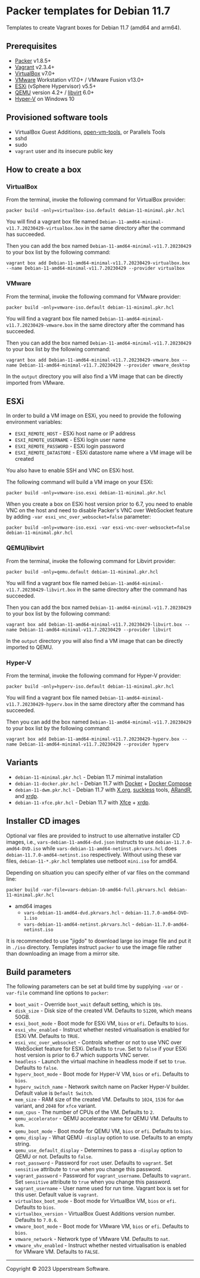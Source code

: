 # Packer templates for Debian 11.7

Templates to create Vagrant boxes for Debian 11.7 (amd64 and arm64).

## Prerequisites

* [Packer][] v1.8.5+
* [Vagrant][] v2.3.4+
* [VirtualBox][] v7.0+
* [VMware][] Workstation v17.0+ / VMware Fusion v13.0+
* [ESXi][] (vSphere Hypervisor) v5.5+
* [QEMU][] version 4.2+ / [libvirt][] 6.0+
* [Hyper-V][] on Windows 10

[ESXi]: http://www.vmware.com/products/vsphere-hypervisor
    "Free VMware vSphere Hypervisor, Free Virtualization (ESXi)"
[Hyper-V]: https://docs.microsoft.com/en-us/virtualization/hyper-v-on-windows/about/
    "Introduction to Hyper-V on Windows 10 | Microsoft Docs"
[libvirt]: https://libvirt.org/ "libvirt: The virtualization API"
[Packer]: https://www.packer.io/ "Packer by HashiCorp"
[QEMU]: https://www.qemu.org/ "QEMU"
[Vagrant]: https://www.vagrantup.com/ "Vagrant"
[VirtualBox]: https://www.virtualbox.org/ "Oracle VM VirtualBox"
[VMware]: http://www.vmware.com/
    "VMware Virtualization for Desktop &amp; Server, Application, Public &amp; Hybrid Clouds"

## Provisioned software tools

* VirtualBox Guest Additions, [open-vm-tools][], or Parallels Tools
* sshd
* sudo
* `vagrant` user and its insecure public key

[open-vm-tools]: https://github.com/vmware/open-vm-tools
    "Official repository of VMware open-vm-tools project"

## How to create a box

### VirtualBox

From the terminal, invoke the following command for VirtualBox provider:

    packer build -only=virtualbox-iso.default debian-11-minimal.pkr.hcl

You will find a vagrant box file named
`Debian-11-amd64-minimal-v11.7.20230429-virtualbox.box` in the same
directory after the command has succeeded.

Then you can add the box named `Debian-11-amd64-minimal-v11.7.20230429`
to your box list by the following command:

    vagrant box add Debian-11-amd64-minimal-v11.7.20230429-virtualbox.box --name Debian-11-amd64-minimal-v11.7.20230429 --provider virtualbox

### VMware

From the terminal, invoke the following command for VMware provider:

    packer build -only=vmware-iso.default debian-11-minimal.pkr.hcl

You will find a vagrant box file named
`Debian-11-amd64-minimal-v11.7.20230429-vmware.box` in the same
directory after the command has succeeded.

Then you can add the box named `Debian-11-amd64-minimal-v11.7.20230429`
to your box list by the following command:

    vagrant box add Debian-11-amd64-minimal-v11.7.20230429-vmware.box --name Debian-11-amd64-minimal-v11.7.20230429 --provider vmware_desktop

In the `output` directory you will also find a VM image that can be
directly imported from VMware.

## ESXi

In order to build a VM image on ESXi, you need to provide the following
environment variables:

* `ESXI_REMOTE_HOST` - ESXi host name or IP address
* `ESXI_REMOTE_USERNAME` - ESXi login user name
* `ESXI_REMOTE_PASSWORD` - ESXi login password
* `ESXI_REMOTE_DATASTORE` - ESXi datastore name where a VM image will be created

You also have to enable SSH and VNC on ESXi host.

The following command will build a VM image on your ESXi:

    packer build -only=vmware-iso.esxi debian-11-minimal.pkr.hcl

When you create a box on ESXi host version prior to 6.7, you need to
enable VNC on the host and need to disable Packer's VNC over WebSocket
feature by adding `-var esxi_vnc_over_websocket=false` parameter:

    packer build -only=vmware-iso.esxi -var esxi-vnc-over-websocket=false debian-11-minimal.pkr.hcl

### QEMU/libvirt

From the terminal, invoke the following command for Libvirt provider:

    packer build -only=qemu.default debian-11-minimal.pkr.hcl

You will find a vagrant box file named
`Debian-11-amd64-minimal-v11.7.20230429-libvirt.box` in the same
directory after the command has succeeded.

Then you can add the box named `Debian-11-amd64-minimal-v11.7.20230429`
to your box list by the following command:

    vagrant box add Debian-11-amd64-minimal-v11.7.20230429-libvirt.box --name Debian-11-amd64-minimal-v11.7.20230429 --provider libvirt

In the `output` directory you will also find a VM image that can be
directly imported to QEMU.

### Hyper-V

From the terminal, invoke the following command for Hyper-V provider:

    packer build -only=hyperv-iso.default debian-11-minimal.pkr.hcl

You will find a vagrant box file named
`Debian-11-amd64-minimal-v11.7.20230429-hyperv.box` in the same
directory after the command has succeeded.

Then you can add the box named `Debian-11-amd64-minimal-v11.7.20230429`
to your box list by the following command:

    vagrant box add Debian-11-amd64-minimal-v11.7.20230429-hyperv.box --name Debian-11-amd64-minimal-v11.7.20230429 --provider hyperv

## Variants

* `debian-11-minimal.pkr.hcl` - Debian 11.7 minimal installation
* `debian-11-docker.pkr.hcl` - Debian 11.7 with [Docker][] +
  [Docker Compose][]
* `debian-11-dwm.pkr.hcl` - Debian 11.7 with [X.org][], [suckless][]
  tools, [ARandR][], and [xrdp][].
* `debian-11-xfce.pkr.hcl` - Debian 11.7 with [Xfce][] + [xrdp][].

[ARandR]: https://christian.amsuess.com/tools/arandr/
    "ARandR: Another XRandR GUI"
[Docker]: https://www.docker.com/
    "Docker - Build, Ship and Run Any App, Anywhere"
[Docker Compose]: https://docs.docker.com/compose/ "Docker Compose"
[suckless]: http://suckless.org/ "suckless.org software that sucks less"
[X.org]: https://www.x.org/wiki/ "X.Org"
[Xfce]: http://www.xfce.org/ "Xfce Desktop Environment"
[xrdp]: http://www.xrdp.org/ "xrdp"

## Installer CD images

Optional var files are provided to instruct to use alternative
installer CD images, i.e., `vars-debian-11-amd64-dvd.json` instructs to
use `debian-11.7.0-amd64-DVD.iso` while
`vars-debian-11-amd64-netinst.pkrvars.hcl` does
`debian-11.7.0-amd64-netinst.iso` respectively.  Without using these
var files, `debian-11-*.pkr.hcl` templates use netboot `mini.iso` for
amd64.

Depending on situation you can specify either of var files on the
command line:

    packer build -var-file=vars-debian-10-amd64-full.pkrvars.hcl debian-11-minimal.pkr.hcl

* amd64 images
  * `vars-debian-11-amd64-dvd.pkrvars.hcl` - `debian-11.7.0-amd64-DVD-1.iso`
  * `vars-debian-11-amd64-netinst.pkrvars.hcl` - `debian-11.7.0-amd64-netinst.iso`

It is recommended to use "jigdo" to download large iso image file and
put it in `./iso` directory.  Templates instruct `packer` to use the
image file rather than downloading an image from a mirror site.

## Build parameters

The following parameters can be set at build time by supplying `-var`
or `-var-file` command line options to `packer`:

* `boot_wait` - Override `boot_wait` default setting, which is `10s`.
* `disk_size` - Disk size of the created VM.  Defaults to `51200`,
  which means 50GB.
* `esxi_boot_mode` - Boot mode for ESXi VM, `bios` or `efi`.  Defaults
  to `bios`.
* `esxi_vhv_enabled` - Instruct whether nested virtualisation is
  enabled for ESXi VM.  Defaults to `TRUE`.
* `esxi_vnc_over_websocket` - Controls whether or not to use VNC over
  WebSocket feature for ESXi.  Defaults to `true`.  Set to `false` if
  your ESXi host version is prior to 6.7 which supports VNC server.
* `headless` - Launch the virtual machine in headless mode if set to
  `true`.  Defaults to `false`.
* `hyperv_boot_mode` - Boot mode for Hyper-V VM, `bios` or `efi`.
  Defaults to `bios`.
* `hyperv_switch_name` - Network switch name on Packer Hyper-V builder.
  Default value is `Default Switch`.
* `mem_size` - RAM size of the created VM.  Defaults to `1024`, `1536`
  for `dwm` variant, and `2048` for `xfce` variant.
* `num_cpus` - The number of CPUs of the VM.  Defaults to `2`.
* `qemu_accelerator` - QEMU accelerator name for QEMU VM.  Defaults to
  `kvm`.
* `qemu_boot_mode` - Boot mode for QEMU VM, `bios` or `efi`.  Defaults
  to `bios`.
* `qemu_display` - What QEMU `-display` option to use.  Defaults to an
  empty string.
* `qemu_use_default_display` - Determines to pass a `-display` option
  to QEMU or not.  Defaults to `false`.
* `root_password` - Password for `root` user.  Defaults to `vagrant`.
  Set `sensitive` attribute to `true` when you change this password.
* `vagrant_password` - Password for `vagrant_username`.  Defaults to
  `vagrant`.  Set `sensitive` attribute to `true` when you change this
  password.
* `vagrant_username` - User name used for run time.  Vagrant box is set
  for this user.  Default value is `vagrant`.
* `virtualbox_boot_mode` - Boot mode for VirtualBox VM, `bios` or
  `efi`.  Defaults to `bios`.
* `virtualbox_version` - VirtualBox Guest Additions version number.
  Defaults to `7.0.6`.
* `vmware_boot_mode` - Boot mode for VMware VM, `bios` or `efi`.
  Defaults to `bios`.
* `vmware_network` - Network type of VMware VM.  Defaults to `nat`.
* `vmware_vhv_enabled` - Instruct whether nested virtualisation is
  enabled for VMware VM.  Defaults to `FALSE`.

- - -

Copyright &copy; 2023 Upperstream Software.
